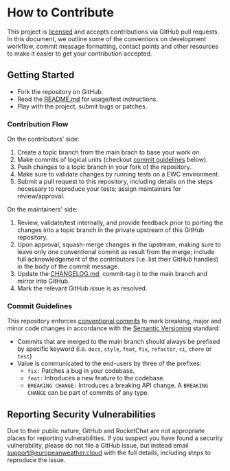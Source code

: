 # How to Contribute

This project is [licensed](./LICENSE) and accepts contributions via GitHub pull
requests. In this document, we outline some of the conventions on development
workflow, commit message formatting, contact points and other resources to make
it easier to get your contribution accepted.

## Getting Started

* Fork the repository on GitHub.
* Read the [README.md](./README.md) for usage/test instructions.
* Play with the project, submit bugs or patches.

### Contribution Flow

On the contributors' side:
1. Create a topic branch from the main brach to base your work on.
2. Make commits of logical units (checkout
[commit guidelines](#commit-guidelines) below).
3. Push changes to a topic branch in your fork of the repository.
4. Make sure to validate changes by running tests on a
EWC environment.
5. Submit a pull request to this repository, including details on
the steps necessary to reproduce your tests; assign maintainers for
review/approval.

On the maintainers' side:

1. Review, validate/test internally, and provide feedback prior to porting the
changes into a topic branch in the private upstream of this GitHub repository.
2. Upon approval, squash-merge changes in the upstream, making sure to leave
only one conventional commit as result from the merge; include full
acknowledgement of the contributors (i.e. list their GitHub handles) in the
body of the commit message.
3. Update the [CHANGELOG.md](./CHANGELOG.md), commit-tag it
to the main branch and mirror into GitHub.
4. Mark the relevant GitHub issue is as resolved.

### Commit Guidelines

This repository enforces
[conventional commits](https://www.conventionalcommits.org/en/v1.0.0/)
to mark breaking, major and minor code changes in accordance with the
[Semantic Versioning](https://semver.org/) standard:
- Commits that are merged to the main branch should always be prefixed by
specific keyword (i.e. `docs`, `style`, `feat`, `fix`, `refactor`, `ci`,
`chore` or `test`)
- Value is communicated to the end-users by three of the prefixes:
  - `fix:` Patches a bug in your codebase.
  - `feat:` Introduces a new feature to the codebase.
  - `BREAKING CHANGE:` Introduces a breaking API change. A
`BREAKING CHANGE` can be part of commits of any type.

## Reporting Security Vulnerabilities

Due to their public nature, GitHub and RocketChat are not appropriate places
for reporting vulnerabilities. If you suspect you have found a security
vulnerability, please do not file a GitHub issue, but instead email
[support@europeanweather.cloud](mailto:support@europeanweather.cloud) with the
full details, including steps to reproduce the issue.
